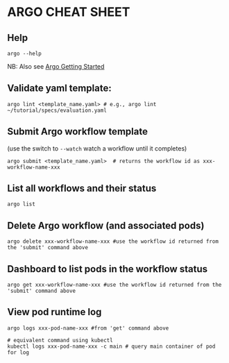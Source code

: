 # ARGO CHEAT SHEET

## Help 

```
argo --help
```

NB: Also see [Argo Getting Started](https://github.com/argoproj/argo/blob/master/demo.md) 

## Validate yaml template:

```
argo lint <template_name.yaml> # e.g., argo lint ~/tutorial/specs/evaluation.yaml
```

## Submit Argo workflow template

(use the switch to `--watch` watch a workflow until it completes)

```
argo submit <template_name.yaml>  # returns the workflow id as xxx-workflow-name-xxx

```

## List all workflows and their status

```
argo list
```

## Delete Argo workflow (and associated pods)

```
argo delete xxx-workflow-name-xxx #use the workflow id returned from the 'submit' command above
```


## Dashboard to list pods in the workflow status 

```
argo get xxx-workflow-name-xxx #use the workflow id returned from the 'submit' command above
```

## View pod runtime log

```
argo logs xxx-pod-name-xxx #from 'get' command above

# equivalent command using kubectl
kubectl logs xxx-pod-name-xxx -c main # query main container of pod for log
```
